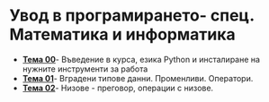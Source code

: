 # Увод в програмирането- спец. Математика и информатика

- **[Тема 00](https://github.com/KristianIvanov24/Introduction_to_programming_FMI/tree/main/sem.00)**- Въведение в курса, езика Python и инсталиране на нужните инструменти за работа
- **[Тема 01](https://github.com/KristianIvanov24/Introduction_to_programming_FMI/tree/main/sem.01)**- Вградени типове данни. Променливи. Оператори.
- **[Тема 02](https://github.com/KristianIvanov24/Introduction_to_programming_FMI/tree/main/sem.02)**- Низове - преговор, операции с низове.
